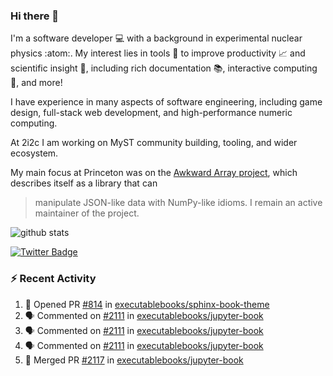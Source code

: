 ### Hi there 👋 

I'm a software developer 💻 with a background in experimental nuclear physics :atom:. My interest lies in tools :wrench: to improve productivity :chart_with_upwards_trend: and scientific insight :telescope:, including rich documentation 📚, interactive computing 🧮, and more! 

I have experience in many aspects of software engineering, including game design, full-stack web development, and high-performance numeric computing. 

At 2i2c I am working on MyST community building, tooling, and wider ecosystem. 

My main focus at Princeton was on the [Awkward Array project](awkward-array.org/), which describes itself as a library that can 
> manipulate JSON-like data with NumPy-like idioms. I remain an active maintainer of the project. 

![github stats](https://github-readme-stats.vercel.app/api?username=agoose77&show_icons=true&hide_rank=true&hide_title=true&bg_color=30,e76445,904e95&text_color=efe3ec&icon_color=efe3ec)
<!--
**agoose77/agoose77** is a ✨ _special_ ✨ repository because its `README.md` (this file) appears on your GitHub profile.

Here are some ideas to get you started:

- 🔭 I’m currently working on ...
- 🌱 I’m currently learning ...
- 👯 I’m looking to collaborate on ...
- 🤔 I’m looking for help with ...
- 💬 Ask me about ...
- 📫 How to reach me: ...
- 😄 Pronouns: ...
- ⚡ Fun fact: ...
-->

[![Twitter Badge](https://img.shields.io/twitter/follow/agoose77?style=flat-square&logo=Twitter&logoColor=white&color=cornflowerblue)](https://twitter.com/agoose77)

### :zap: Recent Activity

<!--START_SECTION:activity-->
1. 💪 Opened PR [#814](https://github.com/executablebooks/sphinx-book-theme/pull/814) in [executablebooks/sphinx-book-theme](https://github.com/executablebooks/sphinx-book-theme)
2. 🗣 Commented on [#2111](https://github.com/executablebooks/jupyter-book/pull/2111#issuecomment-1934616881) in [executablebooks/jupyter-book](https://github.com/executablebooks/jupyter-book)
3. 🗣 Commented on [#2111](https://github.com/executablebooks/jupyter-book/pull/2111#issuecomment-1934609483) in [executablebooks/jupyter-book](https://github.com/executablebooks/jupyter-book)
4. 🗣 Commented on [#2111](https://github.com/executablebooks/jupyter-book/pull/2111#issuecomment-1934436393) in [executablebooks/jupyter-book](https://github.com/executablebooks/jupyter-book)
5. 🎉 Merged PR [#2117](https://github.com/executablebooks/jupyter-book/pull/2117) in [executablebooks/jupyter-book](https://github.com/executablebooks/jupyter-book)
<!--END_SECTION:activity-->
